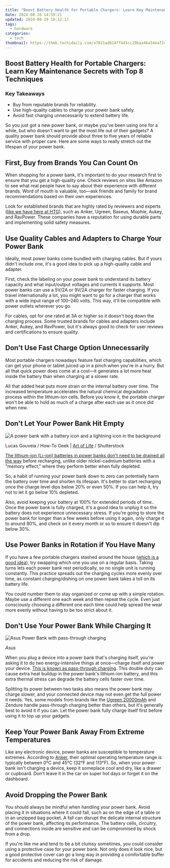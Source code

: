 ```yaml
---
title: "Boost Battery Health for Portable Chargers: Learn Key Maintenance Secrets with Top 8 Techniques"
date: 2024-08-28 14:59:21
updated: 2024-08-29 10:12:17
tags:
  - hardware
categories:
  - tech
thumbnail: https://thmb.techidaily.com/a7021ad624ff445cc29baa46a54eaf2cd9c23802b899b1042a541c20e9321a2f.jpg
---
```


## Boost Battery Health for Portable Chargers: Learn Key Maintenance Secrets with Top 8 Techniques

### Key Takeaways

* Buy from reputable brands for reliability.
* Use high-quality cables to charge your power bank safely.
* Avoid fast charging unnecessarily to extend battery life.

 So you just got a new power bank, or maybe you've been using one for a while, but who doesn't want to get the most life out of their gadgets? A quality power bank should provide about three to five years of reliable service with proper care. Here are some ways to really stretch out the lifespan of your power bank.

##  First, Buy from Brands You Can Count On

 When shopping for a power bank, it's important to do your research first to ensure that you get a high-quality one. Check reviews on sites like Amazon to see what real people have to say about their experience with different brands. Word of mouth is valuable, too—ask friends and family for brand recommendations based on their own experiences.

 Look for established brands that are highly rated by reviewers and experts ([like we have here at HTG](https://change-location.techidaily.com/how-to-fix-error-495-while-downloadupdating-android-apps-on-motorola-moto-g13-drfone-by-drfone-fix-android-problems-fix-android-problems/)), such as Anker, Ugreen, Baseus, Mophie, Aukey, and RavPower. These companies have a reputation for using durable parts and implementing solid safety measures.

##  Use Quality Cables and Adapters to Charge Your Power Bank

 Ideally, most power banks come bundled with charging cables. But if yours didn't include one, it's a good idea to pick up a high-quality cable and adapter.

 First, check the labeling on your power bank to understand its battery capacity and what input/output voltages and currents it supports. Most power banks can use a 5V/2A or 9V/2A charger for faster charging. If you travel internationally a lot, you might want to go for a charger that works with a wide input range of 100–240 volts. This way, it'll be compatible with power outlets wherever you go.

 For cables, opt for one rated at 3A or higher so it doesn't bog down the charging process. Some trusted brands for cables and adapters include Anker, Aukey, and RavPower, but it's always good to check for user reviews and certifications to ensure quality.

##  Don't Use Fast Charge Option Unnecessarily

 Most portable chargers nowadays feature fast charging capabilities, which can get your phone or tablet juiced up in a pinch when you're in a hurry. But all that quick power does come at a cost—it generates a lot more heat inside the battery than when charging at a slower rate.

 All that added heat puts more strain on the internal battery over time. The increased temperature accelerates the natural chemical degradation process within the lithium-ion cells. Before you know it, the portable charger won't be able to hold as much of a charge after each use as it once did when new.

##  Don't Let Your Power Bank Hit Empty

![A power bank with a battery icon and a lightning icon in the background](https://static1.howtogeekimages.com/wordpress/wp-content/uploads/2024/05/a-power-bank-with-a-battery-icon-and-a-lightning-icon-in-the-background.jpg) 

Lucas Gouveia / How-To Geek | [Art of Life](https://www.shutterstock.com/image-photo/power-bank-isolated-on-white-background-1050262811) / Shutterstock

[The lithium-ion (Li-ion) batteries in power banks don't need to be drained all the way](https://screen-capture.techidaily.com/in-2024-ranking-the-ultimate-in-mac-gif-recorders/) before recharging, unlike older nickel-cadmium batteries with a "memory effect," where they perform better when fully depleted.

 So, a habit of running your power bank down to zero can potentially harm the battery over time and shorten its lifespan. It's better to start recharging once the charge level dips below 20% or even 50%. If you can help it, try not to let it go below 10% depleted.

 Also, avoid keeping your battery at 100% for extended periods of time.. Once the power bank is fully charged, it's a good idea to unplug it so the battery does not experience unnecessary stress. If you're going to store the power bank for longer than a few weeks before using it again, only charge it to around 80%, and check on it every month or so to ensure it doesn't dip below 30%.

##  Use Power Banks in Rotation if You Have Many

 If you have a few portable chargers stashed around the house ([which is a good idea](https://android-location-track.techidaily.com/two-ways-to-track-my-boyfriends-zte-nubia-z60-ultra-without-him-knowing-drfone-by-drfone-virtual-android/)), try swapping which one you use on a regular basis. Taking turns lets each power bank rest periodically, so no single unit is running constantly. This practice spreads out the charging cycles more evenly over time, as constant charging/dishing on one power bank takes a toll on its battery life.

 You could number them to stay organized or come up with a simple rotation. Maybe use a different one each week and then repeat the cycle. Even just consciously choosing a different one each time could help spread the wear more evenly without having to be too strict about it.

##  Don't Use Your Power Bank While Charging It

![Asus Power Bank with pass-through charging](https://static1.howtogeekimages.com/wordpress/wp-content/uploads/2022/08/asus_power_bank_pass_through_charging.jpg) 

_Asus_

 When you plug a device into a power bank that's charging itself, you're asking it to do two energy-intensive things at once—charge itself and power your device. [This is known as pass-through charging](https://vp-tips.techidaily.com/new-2024-approved-edit-masters-seamless-text-insertion-for-photos/). This double duty can cause extra heat buildup in the power bank's lithium-ion battery, and this extra thermal stress can degrade the battery cells faster over time.

 Splitting its power between two tasks also means the power bank may charge slower, and your connected device may not even get the full power it needs. Yes, some models from brands like the [Ugreen 20000mAh](https://fox-that.techidaily.com/1721452377806-issues-with-your-iphones-location-heres-how-you-can-fix-them/) and Zendure handle pass-through charging better than others, but it's generally best to avoid it if you can. Let the power bank fully charge itself first before using it to top up your gadgets.

##  Keep Your Power Bank Away From Extreme Temperatures

 Like any electronic device, power banks are susceptible to temperature extremes. According to [Anker](https://support.anker.com/s/article/What-is-the-optimal-temperature-when-using-Anker-batteries), their optimal operating temperature range is typically between 0°C and 45°C (32°F and 113°F). So, when your power bank isn't charging a device, keep it someplace cool and dry, like a drawer or cupboard. Don't leave it in the car on super hot days or forget it on the dashboard.

##  Avoid Dropping the Power Bank

 You should always be mindful when handling your power bank. Avoid placing it in situations where it could fall, such as on the edge of a table or in an unzipped bag pocket. A fall can disrupt the delicate internal structure of the power bank, affecting its performance. The battery cells, circuitry, and connections inside are sensitive and can be compromised by shock from a drop.

 If you're like me and tend to be a bit clumsy sometimes, you could consider using a protective case for your power bank. Not only does it look nice, but a good protective cover can go a long way in providing a comfortable buffer for accidents and reducing the risk of damage.

<ins class="adsbygoogle"
     style="display:block"
     data-ad-format="autorelaxed"
     data-ad-client="ca-pub-7571918770474297"
     data-ad-slot="1223367746"></ins>



<ins class="adsbygoogle"
     style="display:block"
     data-ad-client="ca-pub-7571918770474297"
     data-ad-slot="8358498916"
     data-ad-format="auto"
     data-full-width-responsive="true"></ins>
